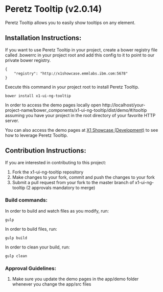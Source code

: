# Peretz Tooltip (v2.0.14)

Peretz Tooltip allows you to easily show tooltips on any element.

## Installation Instructions:
If you want to use Peretz Tooltip in your project, create a bower registry file
called .bowerrc in your project root and add this config to it to point to our private bower registry.

	{
		"registry": "http://x1showcase.emmlabs.ibm.com:5678"
	}

Execute this command in your project root to install Peretz Tooltip.

	bower install x1-ui-ng-tooltip

In order to access the demo pages locally open
http://localhost/your-project-name/bower_components/x1-ui-ng-tooltip/dist/demo/#/tooltip assuming you have your project in the root directory of your favorite HTTP server.

You can also access the demo pages at [X1 Showcase (Development)](http://dev.x1showcase.emmlabs.ibm.com) to see how
to leverage Peretz Tooltip.

## Contribution Instructions:
If you are interested in contributing to this project:

1. Fork the x1-ui-ng-tooltip repository
2. Make changes to your fork, commit and push the changes to your fork
3. Submit a pull request from your fork to the master branch of x1-ui-ng-tooltip (2 approvals mandatory to merge)

### Build commands:

In order to build and watch files as you modify, run:

	gulp

In order to build files, run:

	gulp build

In order to clean your build, run:

    gulp clean


### Approval Guidelines:
1. Make sure you update the demo pages in the app/demo folder whenever you change the app/src files
